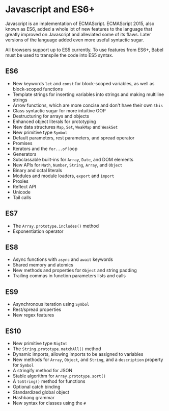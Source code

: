# Javascript and ES6+
Javascript is an implementation of ECMAScript. ECMAScript 2015, also known as ES6, added a whole lot of new features to the language that greatly improved on Javascript and alleviated some of its flaws. Later versions of the language added even more useful syntactic sugar.

All browsers support up to ES5 currently. To use features from ES6+, Babel must be used to transpile the code into ES5 syntax.

## ES6 
- New keywords `let` and `const` for block-scoped variables, as well as block-scoped functions
- Template strings for inserting variables into strings and making multiline strings
- Arrow functions, which are more concise and don't have their own `this`
- Class syntactic sugar for more intuitive OOP
- Destructuring for arrays and objects
- Enhanced object literals for prototyping
- New data structures `Map`, `Set`, `WeakMap` and `WeakSet`
- New primitive type `Symbol`
- Default parameters, rest parameters, and spread operator
- Promises
- Iterators and the `for...of` loop
- Generators
- Subclassable built-ins for `Array`, `Date`, and DOM elements
- New APIs for `Math`, `Number`, `String`, `Array`, and `Object`
- Binary and octal literals
- Modules and module loaders, `export` and `import`
- Proxies
- Reflect API
- Unicode
- Tail calls

## ES7
- The `Array.prototype.includes()` method
- Exponentiation operator

## ES8
- Async functions with `async` and `await` keywords
- Shared memory and atomics
- New methods and properties for `Object` and string padding
- Trailing commas in function parameters lists and calls

## ES9
- Asynchronous iteration using `Symbol`
- Rest/spread properties
- New regex features

## ES10
- New primitive type `BigInt`
- The `String.prototype.matchAll()` method
- Dynamic imports, allowing imports to be assigned to variables
- New methods for `Array`, `Object`, and `String`, and a `description` property for `Symbol`
- A stringify method for JSON
- Stable algorithm for `Array.prototype.sort()`
- A `toString()` method for functions
- Optional catch binding
- Standardized global object
- Hashbang grammar
- New syntax for classes using the `#`